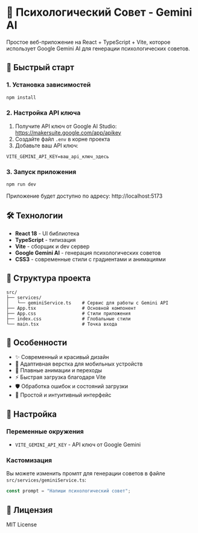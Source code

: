 # 🧠 Психологический Совет - Gemini AI

Простое веб-приложение на React + TypeScript + Vite, которое использует Google Gemini AI для генерации психологических советов.

## 🚀 Быстрый старт

### 1. Установка зависимостей
```bash
npm install
```

### 2. Настройка API ключа
1. Получите API ключ от Google AI Studio: https://makersuite.google.com/app/apikey
2. Создайте файл `.env` в корне проекта
3. Добавьте ваш API ключ:
```
VITE_GEMINI_API_KEY=ваш_api_ключ_здесь
```

### 3. Запуск приложения
```bash
npm run dev
```

Приложение будет доступно по адресу: http://localhost:5173

## 🛠 Технологии

- **React 18** - UI библиотека
- **TypeScript** - типизация
- **Vite** - сборщик и dev сервер
- **Google Gemini AI** - генерация психологических советов
- **CSS3** - современные стили с градиентами и анимациями

## 📁 Структура проекта

```
src/
├── services/
│   └── geminiService.ts    # Сервис для работы с Gemini API
├── App.tsx                 # Основной компонент
├── App.css                 # Стили приложения
├── index.css               # Глобальные стили
└── main.tsx                # Точка входа
```

## 🎨 Особенности

- ✨ Современный и красивый дизайн
- 📱 Адаптивная верстка для мобильных устройств
- 🔄 Плавные анимации и переходы
- ⚡ Быстрая загрузка благодаря Vite
- 🛡️ Обработка ошибок и состояний загрузки
- 🎯 Простой и интуитивный интерфейс

## 🔧 Настройка

### Переменные окружения
- `VITE_GEMINI_API_KEY` - API ключ от Google Gemini

### Кастомизация
Вы можете изменить промпт для генерации советов в файле `src/services/geminiService.ts`:

```typescript
const prompt = "Напиши психологический совет";
```

## 📝 Лицензия

MIT License